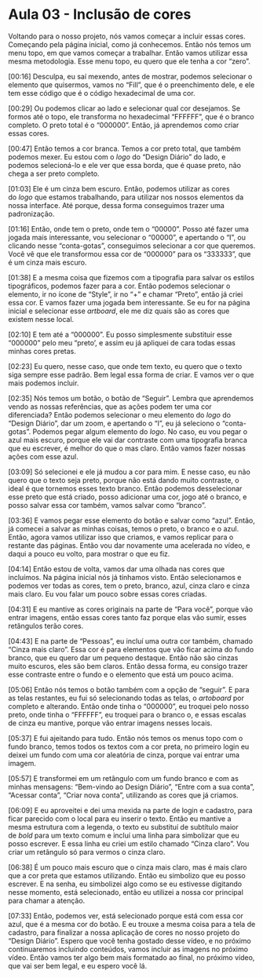 # Aula 03 - Inclusão de cores

Voltando para o nosso projeto, nós vamos começar a incluir essas cores. Começando pela página inicial, como já conhecemos. Então nós temos um menu topo, em que vamos começar a trabalhar. Então vamos utilizar essa mesma metodologia. Esse menu topo, eu quero que ele tenha a cor “zero”.

[00:16] Desculpa, eu saí mexendo, antes de mostrar, podemos selecionar o elemento que quisermos, vamos no “Fill”, que é o preenchimento dele, e ele tem esse código que é o código hexadecimal de uma cor.

[00:29] Ou podemos clicar ao lado e selecionar qual cor desejamos. Se formos até o topo, ele transforma no hexadecimal “FFFFFF”, que é o branco completo. O preto total é o “000000”. Então, já aprendemos como criar essas cores.

[00:47] Então temos a cor branca. Temos a cor preto total, que também podemos mexer. Eu estou com o *logo* do “Design Diário” do lado, e podemos selecioná-lo e ele ver que essa borda, que é quase preto, não chega a ser preto completo.

[01:03] Ele é um cinza bem escuro. Então, podemos utilizar as cores do *logo* que estamos trabalhando, para utilizar nos nossos elementos da nossa interface. Até porque, dessa forma conseguimos trazer uma padronização.

[01:16] Então, onde tem o preto, onde tem o “00000”. Posso até fazer uma jogada mais interessante, vou selecionar o “00000”, e apertando o “I”, ou clicando nesse “conta-gotas”, conseguimos selecionar a cor que queremos. Você vê que ele transformou essa cor de “000000” para os “333333”, que é um cinza mais escuro.

[01:38] E a mesma coisa que fizemos com a tipografia para salvar os estilos tipográficos, podemos fazer para a cor. Então podemos selecionar o elemento, ir no ícone de “Style”, ir no “+” e chamar “Preto”, então já criei essa cor. E vamos fazer uma jogada bem interessante. Se eu for na página inicial e selecionar esse *artboard*, ele me diz quais são as cores que existem nesse local.

[02:10] E tem até a “000000”. Eu posso simplesmente substituir esse “000000” pelo meu “preto’, e assim eu já apliquei de cara todas essas minhas cores pretas.

[02:23] Eu quero, nesse caso, que onde tem texto, eu quero que o texto siga sempre esse padrão. Bem legal essa forma de criar. E vamos ver o que mais podemos incluir.

[02:35] Nós temos um botão, o botão de “Seguir”. Lembra que aprendemos vendo as nossas referências, que as ações podem ter uma cor diferenciada? Então podemos selecionar o meu elemento do *logo* do “Design Diário”, dar um zoom, e apertando o “I”, eu já seleciono o “conta-gotas”. Podemos pegar algum elemento do *logo*. No caso, eu vou pegar o azul mais escuro, porque ele vai dar contraste com uma tipografia branca que eu escrever, é melhor do que o mas claro. Então vamos fazer nossas ações com esse azul.

[03:09] Só selecionei e ele já mudou a cor para mim. E nesse caso, eu não quero que o texto seja preto, porque não está dando muito contraste, o ideal é que tornemos esses texto branco. Então podemos desselecionar esse preto que está criado, posso adicionar uma cor, jogo até o branco, e posso salvar essa cor também, vamos salvar como “branco”.

[03:36] E vamos pegar esse elemento do botão e salvar como “azul”. Então, já comecei a salvar as minhas coisas, temos o preto, o branco e o azul. Então, agora vamos utilizar isso que criamos, e vamos replicar para o restante das páginas. Então vou dar novamente uma acelerada no vídeo, e daqui a pouco eu volto, para mostrar o que eu fiz.

[04:14] Então estou de volta, vamos dar uma olhada nas cores que incluímos. Na página inicial nós já tínhamos visto. Então selecionamos e podemos ver todas as cores, tem o preto, branco, azul, cinza claro e cinza mais claro. Eu vou falar um pouco sobre essas cores criadas.

[04:31] E eu mantive as cores originais na parte de “Para você”, porque vão entrar imagens, então essas cores tanto faz porque elas vão sumir, esses retângulos terão cores.

[04:43] E na parte de “Pessoas”, eu incluí uma outra cor também, chamado “Cinza mais claro”. Essa cor é para elementos que vão ficar acima do fundo branco, que eu quero dar um pequeno destaque. Então não são cinzas muito escuros, eles são bem claros. Então dessa forma, eu consigo trazer esse contraste entre o fundo e o elemento que está um pouco acima.

[05:06] Então nós temos o botão também com a opção de “seguir”. E para as telas restantes, eu fui só selecionando todas as telas, o *artoboard* por completo e alterando. Então onde tinha o “000000”, eu troquei pelo nosso preto, onde tinha o “FFFFFF”, eu troquei para o branco o, e essas escalas de cinza eu mantive, porque vão entrar imagens nesses locais.

[05:37] E fui ajeitando para tudo. Então nós temos os menus topo com o fundo branco, temos todos os textos com a cor preta, no primeiro login eu deixei um fundo com uma cor aleatória de cinza, porque vai entrar uma imagem.

[05:57] E transformei em um retângulo com um fundo branco e com as minhas mensagens: “Bem-vindo ao Design Diário”, “Entre com a sua conta”, “Acessar conta”, “Criar nova conta”, utilizando as cores que já criamos.

[06:09] E eu aproveitei e dei uma mexida na parte de login e cadastro, para ficar parecido com o local para eu inserir o texto. Então eu mantive a mesma estrutura com a legenda, o texto eu substituí de subtítulo maior de *bold* para um texto comum e incluí uma linha para simbolizar que eu posso escrever. E essa linha eu criei um estilo chamado “Cinza claro”. Vou criar um retângulo só para vermos o cinza claro.

[06:38] É um pouco mais escuro que o cinza mais claro, mas é mais claro que a cor preta que estamos utilizando. Então eu simbolizo que eu posso escrever. E na senha, eu simbolizei algo como se eu estivesse digitando nesse momento, está selecionado, então eu utilizei a nossa cor principal para chamar a atenção.

[07:33] Então, podemos ver, está selecionado porque está com essa cor azul, que é a mesma cor do botão. E eu trouxe a mesma coisa para a tela de cadastro, para finalizar a nossa aplicação de cores no nosso projeto do “Design Diário”. Espero que você tenha gostado desse vídeo, e no próximo continuaremos incluindo conteúdos, vamos incluir as imagens no próximo vídeo. Então vamos ter algo bem mais formatado ao final, no próximo vídeo, que vai ser bem legal, e eu espero você lá.